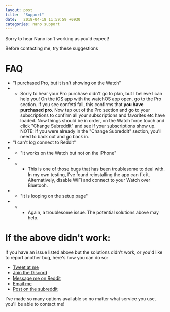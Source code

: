 ```yaml
---
layout: post
title:  "Support" 
date:   2018-04-18 11:59:59 +0930
categories: nano support
---
```


Sorry to hear Nano isn't working as you'd expect!

Before contacting me, try these suggestions

# FAQ

* "I purchased Pro, but it isn't showing on the Watch"
* - Sorry to hear your Pro purchase didn't go to plan, but I believe I can help you! On the iOS app with the watchOS app open, go to the Pro section. If you see confetti fall, this confirms that **you have purchased pro**. Now tap out of the Pro section and go to your subscriptions to confirm all your subscriptions and favorites etc have loaded. Now things should be in order, on the Watch force touch and click "Change Subreddit" and see if your subscriptions show up. NOTE: If you were already in the "Change Subreddit" section, you'll need to back out and go back in.
* "I can't log connect to Reddit"
* - "It works on the Watch but not on the iPhone"
* - - This is one of those bugs that has been troublesome to deal with. In my own testing, I've found reinstalling the app can fix it. Alternatively, disable WiFi and connect to your Watch over Bluetooh.
* - "It is looping on the setup page"
* - - Again, a troublesome issue. The potential solutions above may help.


# If the above didn't work:
If you have an issue listed above but the solutions didn't work, or you'd like to report another bug, here's how you can do so:
- [Tweet at me](https://twitter.com/NanoReddit)
- [Join the Discord](https://discord.io/nano)
- [Message me on Reddit](https://www.reddit.com/message/compose?to=willrb&subject=Nano%20Support)
- [Email me](mailto:nano@willbish.com?subject=Nano%20Support)
- [Post on the subreddit](https://reddit.com/r/Nanoapp)

I've made so many options available so no matter what service you use, you'll be able to contact me!
